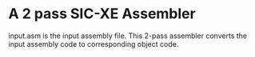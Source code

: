 # A 2 pass SIC-XE Assembler
input.asm is the input assembly file. This 2-pass assembler converts the input assembly code to corresponding object code.
